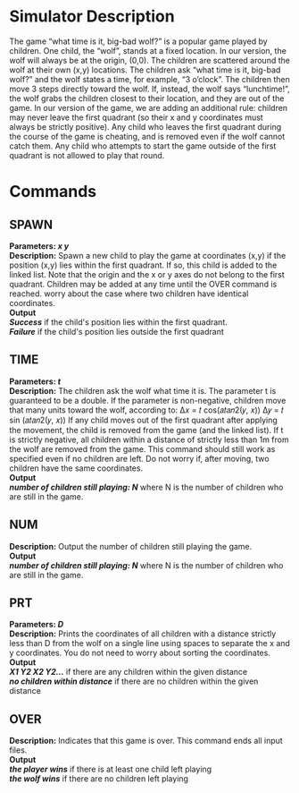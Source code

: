 # Simulator Description
The game “what time is it, big-bad wolf?” is a popular game played by children. One child, the “wolf”, stands at a fixed location. In our version, the wolf will always be at the origin, (0,0). The children are scattered around the wolf at their own (x,y) locations. The children ask “what time is it, big-bad wolf?” and the wolf states a time, for example, “3 o’clock”. The children then move 3 steps directly toward the wolf. If, instead, the wolf says “lunchtime!”, the wolf grabs the children closest to their location, and they are out of the game. In our version of the game, we are adding an additional rule: children may never leave the first quadrant (so their x and y coordinates must always be strictly positive). Any child who leaves the first quadrant during the course of the game is cheating, and is removed even if the wolf cannot catch them. Any child who attempts to start the game outside of the first quadrant is not allowed to play that round.
# Commands
## SPAWN
**Parameters: *x y***<br/>
**Description:** Spawn a new child to play the game at coordinates (x,y) if the position (x,y) lies within the first quadrant. If so, this child is added to the linked list. Note that the origin and the x or y axes do not belong to the first quadrant. Children may be added at any time until the OVER command is reached. worry about the case where two children have identical coordinates.<br/>
**Output**<br/>
***Success*** if the child's position lies within the first quadrant.<br/>
***Failure*** if the child's position lies outside the first quadrant
## TIME
**Parameters: *t***<br/>
**Description:** The children ask the wolf what time it is. The parameter t is guaranteed to be a double. If the parameter is non-negative, children move that many units toward the wolf, according to: Δ𝑥 = 𝑡 cos(𝑎𝑡𝑎𝑛2(𝑦, 𝑥)) Δ𝑦 = 𝑡 sin (𝑎𝑡𝑎𝑛2(𝑦, 𝑥)) If any child moves out of the first quadrant after applying the movement, the child is removed from the game (and the linked list). If t is strictly negative, all children within a distance of strictly less than 1m from the wolf are removed from the game. This command should still work as specified even if no children are left. Do not worry if, after moving, two children have the same coordinates.<br/>
**Output**<br/>
***number of children still playing: N*** where N is the number of children who are still in the game.
## NUM
**Description:** Output the number of children still playing the game.<br/>
**Output**<br/>
***number of children still playing: N*** where N is the number of children who are still in the game.
## PRT
**Parameters: *D***<br/>
**Description:** Prints the coordinates of all children with a distance strictly less than D from the wolf on a single line using spaces to separate the x and y coordinates. You do not need to worry about sorting the coordinates.<br/>
**Output**<br/>
***X1 Y2 X2 Y2...*** if there are any children within the given distance<br/>
***no children within distance*** if there are no children within the given distance
## OVER
**Description:** Indicates that this game is over. This command ends all input files.<br/>
**Output**<br/>
***the player wins*** if there is at least one child left playing<br/>
***the wolf wins*** if there are no children left playing
